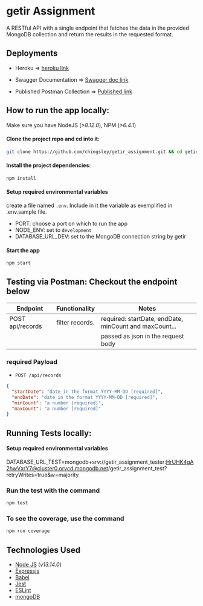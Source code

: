 # getir Assignment

A RESTful API with a single endpoint that fetches the data in the provided MongoDB collection and return the results in the requested format.

## Deployments

- Heroku => [heroku link](https://kc-getir-assignment.herokuapp.com)

- Swagger Documentation => [Swagger doc link](https://kc-getir-assignment.herokuapp.com/api-docs)

- Published Postman Collection => [Published link](https://documenter.getpostman.com/view/5414525/TzCS56KZ)

## How to run the app locally:

Make sure you have NodeJS (_>8.12.0_), NPM (_>6.4.1_)

#### Clone the project repo and cd into it:

```bash
git clone https://github.com/chingsley/getir_assignment.git && cd getir_assignment
```

#### Install the project dependencies:

```bash
npm install
```

#### Setup required environmental variables

create a file named `.env`. Include in it the variable as exemplified in .env.sample file.

- PORT: choose a port on which to run the app
- NODE_ENV: set to `development`
- DATABASE_URL_DEV: set to the MongoDB connection string by getir

#### Start the app

```bash
npm start
```

## Testing via Postman: Checkout the endpoint below

| Endpoint         | Functionality   | Notes                                                  |
| ---------------- | --------------- | ------------------------------------------------------ |
| POST api/records | filter records. | required: startDate, endDate, minCount and maxCount... |
|                  |                 | passed as json in the request body                     |

### required Payload

- `POST /api/records`

```json
{
  "startDate": "date in the format YYYY-MM-DD [required]",
  "endDate": "date in the format YYYY-MM-DD [required]",
  "minCount": "a number [required]",
  "maxCount": "a number [required]"
}
```

## Running Tests locally:

#### Setup required environmental variables

DATABASE_URL_TEST=mongodb+srv://getir_assignment_tester:HrUHK4gA2hwVxrY7@cluster0.orvcd.mongodb.net/getir_assignment_test?retryWrites=true&w=majority

### Run the test with the command

```bash
npm test
```

### To see the coverage, use the command

```bash
npm run coverage
```

## Technologies Used

- [Node JS](https://nodejs.org/en/) (_v13.14.0_)
- [Expressjs](https://expressjs.com/)
- [Babel](https://babeljs.io/)
- [Jest](https://jestjs.io/docs/getting-started)
- [ESLint](https://eslint.org/)
- [mongoDB](https://www.mongodb.com/)
